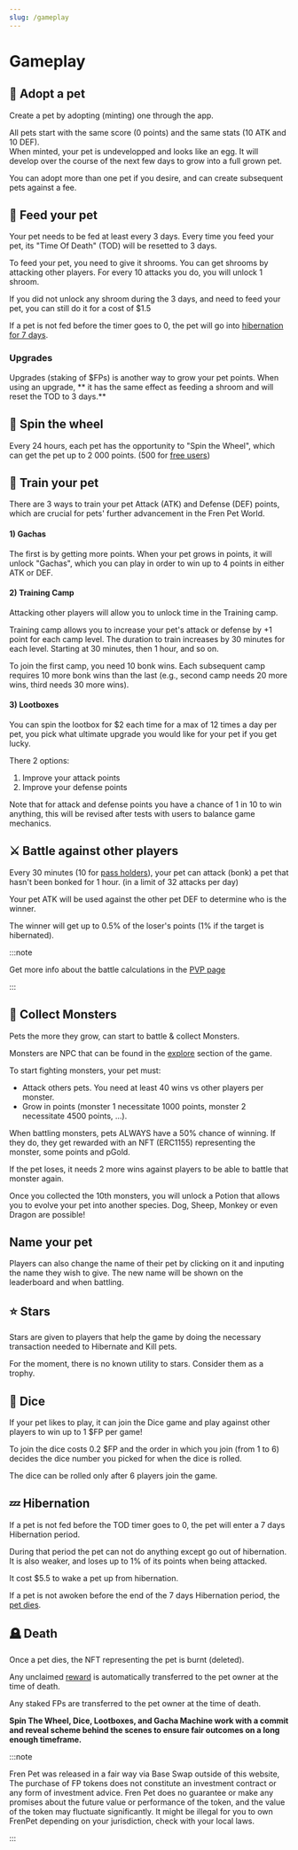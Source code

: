 ```yaml
---
slug: /gameplay
---
```


# Gameplay


## 🥚 Adopt a pet

Create a pet by adopting (minting) one through the app. 

All pets start with the same score (0 points) and the same stats (10 ATK and 10 DEF).  
When minted, your pet is undevelopped and looks like an egg. It will develop over the course of the next few days to grow into a full grown pet.

You can adopt more than one pet if you desire, and can create subsequent pets against a fee.

## 🍄 Feed your pet

Your pet needs to be fed at least every 3 days. Every time you feed your pet, its "Time Of Death" (TOD) will be resetted to 3 days.

To feed your pet, you need to give it shrooms. You can get shrooms by attacking other players. For every 10 attacks you do, you will unlock 1 shroom.

If you did not unlock any shroom during the 3 days, and need to feed your pet, you can still do it for a cost of $1.5

If a pet is not fed before the timer goes to 0, the pet will go into [hibernation for 7 days](/gameplay#hibernation).


### Upgrades

Upgrades (staking of $FPs) is another way to grow your pet points. When using an upgrade, ** it has the same effect as feeding a shroom and will reset the TOD to 3 days.**


## 🛞 Spin the wheel

Every 24 hours, each pet has the opportunity to "Spin the Wheel", which can get the pet up to 2 000 points. (500 for [free users](/freemium))

## 💪 Train your pet

There are 3 ways to train your pet Attack (ATK) and Defense (DEF) points, which are crucial for pets' further advancement in the Fren Pet World.

#### 1) Gachas 

The first is by getting more points. When your pet grows in points, it will unlock "Gachas", which you can play in order to win up to 4 points in either ATK or DEF.

#### 2) Training Camp

Attacking other players will allow you to unlock time in the Training camp.  

Training camp allows you to increase your pet's attack or defense by +1 point for each camp level. 
The duration to train increases by 30 minutes for each level. Starting at 30 minutes, then 1 hour, and so on.

To join the first camp, you need 10 bonk wins. Each subsequent camp requires 10 more bonk wins than the last (e.g., second camp needs 20 more wins, third needs 30 more wins).

#### 3) Lootboxes

You can spin the lootbox for $2 each time for a max of 12 times a day per pet, you pick what ultimate upgrade you would like for your pet if you get lucky. 

There 2 options:

1. Improve your attack points
1. Improve your defense points

Note that for attack and defense points you have a chance of 1 in 10 to win anything, this will be revised after tests with users to balance game mechanics.


## ⚔️ Battle against other players

Every 30 minutes (10 for [pass holders](freemium#pass-holder)), your pet can attack (bonk) a pet that hasn't been bonked for 1 hour. (in a limit of 32 attacks per day)

Your pet ATK will be used against the other pet DEF to determine who is the winner.

The winner will get up to 0.5% of the loser's points (1% if the target is hibernated).

:::note

Get more info about the battle calculations in the [PVP page](/pvp)

:::

## 👹 Collect Monsters

Pets the more they grow, can start to battle & collect Monsters.

Monsters are NPC that can be found in the [explore](https://frenpet.xyz/explore) section of the game. 

To start fighting monsters, your pet must:

- Attack others pets. You need at least 40 wins vs other players per monster.
- Grow in points (monster 1 necessitate 1000 points, monster 2 necessitate 4500 points, ...).

When battling monsters, pets ALWAYS have a 50% chance of winning. If they do, they get rewarded with an NFT (ERC1155) representing the monster, some points and pGold.  

If the pet loses, it needs 2 more wins against players to be able to battle that monster again.

Once you collected the 10th monsters, you will unlock a Potion that allows you to evolve your pet into another species. Dog, Sheep, Monkey or even Dragon are possible!

## Name your pet

Players can also change the name of their pet by clicking on it and inputing the name they wish to give. The new name will be shown on the leaderboard and when battling.

## ⭐ Stars

Stars are given to players that help the game by doing the necessary transaction needed to Hibernate and Kill pets.

For the moment, there is no known utility to stars. Consider them as a trophy.


## 🎲 Dice

If your pet likes to play, it can join the Dice game and play against other players to win up to 1 $FP per game!

To join the dice costs 0.2 $FP and the order in which you join (from 1 to 6) decides the dice number you picked for when the dice is rolled.

The dice can be rolled only after 6 players join the game.


## 💤 Hibernation

If a pet is not fed before the TOD timer goes to 0, the pet will enter a 7 days Hibernation period.

During that period the pet can not do anything except go out of hibernation. It is also weaker, and loses up to 1% of its points when being attacked.

It cost $5.5 to wake a pet up from hibernation.

If a pet is not awoken before the end of the 7 days Hibernation period, the [pet dies](/gameplay#death).

## 🪦 Death

Once a pet dies, the NFT representing the pet is burnt (deleted).

Any unclaimed [reward](rewards) is automatically transferred to the pet owner at the time of death.

Any staked FPs are transferred to the pet owner at the time of death.

**Spin The Wheel, Dice, Lootboxes, and Gacha Machine work with a commit and reveal scheme behind the scenes to ensure fair outcomes on a long enough timeframe.**

:::note

Fren Pet was released in a fair way via Base Swap outside of this website, The purchase of FP tokens does not constitute an investment contract or any form of investment advice. Fren Pet does no guarantee or make any promises about the future value or performance of the token, and the value of the token may fluctuate significantly. It might be illegal for you to own FrenPet depending on your jurisdiction, check with your local laws.

:::
